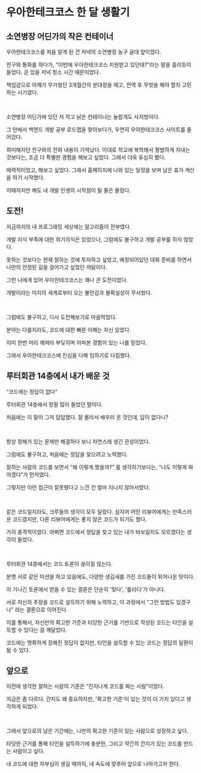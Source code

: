 # 우아한테크코스 한 달 생활기

## 소연병장 어딘가의 작은 컨테이너

우아한테크코스를 처음 알게 된 건 저녁의 소연병장 농구 골대 앞이었다.

친구와 통화를 하다가, “이번에 우아한테크코스 지원받고 있던데?”라는 말을 흘리듯이 들었다. 곧 있을 저녁 청소 시간 때문이었다.

책임감으로 어깨가 무거웠던 3개월간의 분대장을 떼고, 전역 후 무엇을 해야 할지 고민하는 시기였다.

<br>

소연병장 어딘가에 있던 저 작고 낡은 컨테이너는 놀랍게도 사지방이다.

그 안에서 백엔드 개발 공부 로드맵을 찾아보다가, 우연히 우아한테크코스 사이트를 들어갔다.

희미해지던 친구와의 전화 내용이 기억났다. 이대로 학교에 복학해서 평범하게 지내는 것보다는, 조금 더 특별한 경험을 해보고 싶었다. 그래서 더욱 유심히 봤다.

매력적이었고, 해보고 싶었다. 그래서 홈페이지에 나와 있는 일정을 보며 남은 휴가 계산을 하기 시작했다.

이때까지만 해도 내 개발 인생의 시작점이 될 줄은 몰랐다.

## 도전!

지금까지의 내 프로그래밍 세상에는 알고리즘이 전부였다.

개발 지식 부족에 대한 위기의식은 있었으나, 그럼에도 불구하고 개발 공부를 하지 않았다.

못하는 것보다는 현재 잘하는 것에 투자하고 싶었고, 예정되어있던 대회 준비를 하면서 나만의 안정된 길을 걸어가고 싶었던 까닭이다.

그런 나에게 있어 우아한테크코스는 꽤나 큰 도전이었다.

개발이라는 미지의 세계로부터 오는 불안감과 불확실성이 무서웠다.

<br>

그럼에도 불구하고, 다시 도전해보기로 마음먹었다.

분야는 다를지라도, 코드에 대한 빠른 이해는 자신 있었다.

이미 한번 머리 깨져라 부딪히며 아파본 경험이 있는 나를 믿었다.

그래서 우아한테크코스에 진심을 다해 임하기로 다짐했다.

## 루터회관 14층에서 내가 배운 것

“코드에는 정답이 없다”

루터회관 14층에서 정말 많이 들었던 말이다.

처음에는 이 말이 그저 답답했다. 잘 몰라서 배우러 온 것인데, 답이 없다니?

<br>

항상 정해가 있는 문제만 해결하다 보니 자연스레 생긴 관성이었다.

그럼에도 불구하고, 처음에는 정답을 찾으려고 노력했다.

잘하는 사람의 코드를 보면서 “왜 이렇게 짰을까?” 를 생각하기보다는, “나도 이렇게 짜야겠다”가 먼저였다.

그렇지만 이런 접근이 잘못됐다고 느낀 건 얼마 지나지 않아서였다.

<br>

같은 코드일지라도, 크루들의 생각이 모두 달랐다. 심지어 어떤 리뷰어에게는 만족스러운 코드였지만, 다른 리뷰어에게는 좋지 않은 코드가 되기도 했다.

가히 충격적이었다. 어쩌면 코드에서 정답을 찾고 있는 내가 바보일지도 모르겠다는 생각이 들었다.

<br>

루터회관 14층에서는 코드 토론이 끊이질 않는다.

분명 서로 같은 미션을 하고 있음에도, 다양한 생김새를 가진 코드들이 튀어나온 탓이다.

이 기나긴 토론에서 얻을 수 있는 결론은 단순히 '맞다', '틀리다'가 아니다.

서로 자신의 주장을 코드로 설득하기 위해 노력하고, 이 과정에서 “그런 방법도 있겠구나” 라는 결론으로 이어진다.

이를 통해서, 자신만의 확고한 기준과 타당한 근거를 기반으로 작성된 코드는 타인을 설득할 수 있다는 걸 깨달았다.

코드에는 명확하게 정해진 정답이 없지만, 타인을 설득할 수 있는 코드는 정답의 일환이 될 수 있다.

## 앞으로

이전에 생각한 잘하는 사람의 기준은 “간지나게 코드를 짜는 사람”이었다.

지금은 좀 다르다. 간지도 꽤 중요하지만, '확고한 기준'이 있는 것이 더 가치 있다고 생각하게 되었다.

<br>

그래서 앞으로의 남은 기간에는, 나만의 확고한 기준이 있는 사람으로 성장하고 싶다.

타당한 근거를 통해 타인을 설득하기에 충분한, 그리고 약간의 간지가 있는 코드를 만드는 사람이고 싶다.

내 코드에 대한 자부심이 생길 때까지, 내 속도에 맞추어 앞으로 나아가고자 한다.
